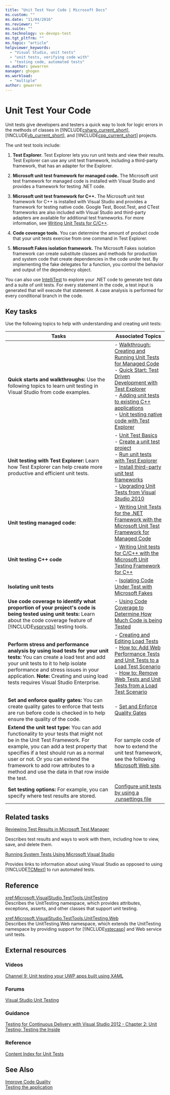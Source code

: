 ```yaml
---
title: "Unit Test Your Code | Microsoft Docs"
ms.custom: ""
ms.date: "11/04/2016"
ms.reviewer: ""
ms.suite: ""
ms.technology: vs-devops-test
ms.tgt_pltfrm: ""
ms.topic: "article"
helpviewer_keywords: 
  - "Visual Studio, unit tests"
  - "unit tests, verifying code with"
  - "testing code, automated tests"
ms.author: gewarren
manager: ghogen
ms.workload: 
  - "multiple"
author: gewarren
---
```

# Unit Test Your Code
Unit tests give developers and testers a quick way to look for logic errors in the methods of classes in [!INCLUDE[csharp_current_short](../misc/includes/csharp_current_short_md.md)], [!INCLUDE[vb_current_short](../debugger/includes/vb_current_short_md.md)], and [!INCLUDE[cpp_current_short](../misc/includes/cpp_current_short_md.md)] projects.  
  
 The unit test tools include:  
  
1.  **Test Explorer.** Test Explorer lets you run unit tests and view their results. Test Explorer can use any unit test framework, including a third-party framework, that has an adapter for the Explorer.  
  
2.  **Microsoft unit test framework for managed code.** The Microsoft unit test framework for managed code is installed with Visual Studio and provides a framework for testing .NET code.  
  
3.  **Microsoft unit test framework for C++.** The Microsoft unit test framework for C++ is installed with Visual Studio and provides a framework for testing native code.  Google Test, Boost.Test, and CTest frameworks are also included with Visual Studio and third-party adapters are available for additional test frameworks. For more information, see [Writing Unit Tests for C/C++](writing-unit-tests-for-c-cpp.md). 
  
4.  **Code coverage tools.** You can determine the amount of product code that your unit tests exercise from one command in Test Explorer.  
  
5.  **Microsoft Fakes isolation framework.** The Microsoft Fakes isolation framework can create substitute classes and methods for production and system code that create dependencies in the code under test. By implementing the fake delegates for a function, you control the behavior and output of the dependency object.  
  
 You can also use [IntelliTest](../test/generate-unit-tests-for-your-code-with-intellitest.md) to explore your .NET code to generate test data and a suite of unit tests. For every statement in the code, a test input is generated that will execute that statement. A case analysis is performed for every conditional branch in the code.  
  
## Key tasks  
 Use the following topics to help with understanding and creating unit tests:  
  
|Tasks|Associated Topics|  
|-----------|-----------------------|  
|**Quick starts and walkthroughs:** Use the following topics to learn unit testing in Visual Studio from code examples.|-   [Walkthrough: Creating and Running Unit Tests for Managed Code](../test/walkthrough-creating-and-running-unit-tests-for-managed-code.md)<br />-   [Quick Start: Test Driven Development with Test Explorer](../test/quick-start-test-driven-development-with-test-explorer.md)<br />-   [Adding unit tests to existing C++ applications](../test/unit-testing-existing-cpp-applications-with-test-explorer.md)<br />-   [Unit testing native code with Test Explorer](http://msdn.microsoft.com/en-us/8a09d6d8-3613-49d8-9ffe-11375ac4736c)|  
|**Unit testing with Test Explorer:** Learn how Test Explorer can help create more productive and efficient unit tests.|-   [Unit Test Basics](../test/unit-test-basics.md)<br />-   [Create a unit test project](../test/create-a-unit-test-project.md)<br />-   [Run unit tests with Test Explorer](../test/run-unit-tests-with-test-explorer.md)<br />-   [Install third-party unit test frameworks](../test/install-third-party-unit-test-frameworks.md)<br />-   [Upgrading Unit Tests from Visual Studio 2010](http://msdn.microsoft.com/en-us/9bb75856-f68a-4de2-a084-b08a947a1172)|  
|**Unit testing managed code:**|-   [Writing Unit Tests for the .NET Framework with the Microsoft Unit Test Framework for Managed Code](../test/writing-unit-tests-for-the-dotnet-framework-with-the-microsoft-unit-test-framework-for-managed-code.md)|  
|**Unit testing C++ code**|-   [Writing Unit tests for C/C++ with the Microsoft Unit Testing Framework for C++](../test/writing-unit-tests-for-c-cpp-with-the-microsoft-unit-testing-framework-for-cpp.md)|  
|**Isolating unit tests**|-   [Isolating Code Under Test with Microsoft Fakes](../test/isolating-code-under-test-with-microsoft-fakes.md)|  
|**Use code coverage to identify what proportion of your project's code is being tested using unit tests:** Learn about the code coverage feature of [!INCLUDE[vsprvsts](../code-quality/includes/vsprvsts_md.md)] testing tools.|-   [Using Code Coverage to Determine How Much Code is being Tested](../test/using-code-coverage-to-determine-how-much-code-is-being-tested.md)|  
|**Perform stress and performance analysis by using load tests for your unit tests:** You can create a load test and add your unit tests to it to help isolate performance and stress issues in your application. **Note:**  Creating and using load tests requires Visual Studio Enterprise.|-   [Creating and Editing Load Tests](http://msdn.microsoft.com/en-us/e2985d15-60a7-4177-93b4-f986c2936337)<br />-   [How to: Add Web Performance Tests and Unit Tests to a Load Test Scenario](http://msdn.microsoft.com/en-us/03cc073e-9bdf-4530-ae46-504a51884594)<br />-   [How to: Remove Web Tests and Unit Tests  from a Load Test Scenario](http://msdn.microsoft.com/en-us/3d6128d2-82b0-42fc-bda2-23a8aa03be07)|  
|**Set and enforce quality gates:** You can create quality gates to enforce that tests are run before code is checked in to help ensure the quality of the code.|-   [Set and Enforce Quality Gates](http://msdn.microsoft.com/Library/bdc5666e-6cf0-45b2-a0a1-133c3f61e852)|  
|**Extend the unit test type:** You can add functionality to your tests that might not be in the Unit Test Framework. For example, you can add a test property that specifies if a test should run as a normal user or not. Or you can extend the framework to add row attributes to a method and use the data in that row inside the test.|For sample code of how to extend the unit test framework, see the following [Microsoft Web site](http://go.microsoft.com/fwlink/?LinkId=185591).|  
|**Set testing options:** For example, you can specify where test results are stored.|[Configure unit tests by using a .runsettings file](../test/configure-unit-tests-by-using-a-dot-runsettings-file.md)|  
  
## Related tasks  
 [Reviewing Test Results in Microsoft Test Manager](http://msdn.microsoft.com/en-us/9fb3e429-78df-4fe2-89ed-0ad1db0738f4)  
  
 Describes test results and ways to work with them, including how to view, save, and delete them.  
  
 [Running System Tests Using Microsoft Visual Studio](/devops-test-docs/test/running-automated-tests-using-microsoft-visual-studio)  
  
 Provides links to information about using Visual Studio as opposed to using [!INCLUDE[TCMext](../misc/includes/tcmext_md.md)] to run automated tests.  
  
## Reference  
 <xref:Microsoft.VisualStudio.TestTools.UnitTesting>  
 Describes the UnitTesting namespace, which provides attributes, exceptions, asserts, and other classes that support unit testing.  
  
 <xref:Microsoft.VisualStudio.TestTools.UnitTesting.Web>  
 Describes the UnitTesting.Web namespace, which extends the UnitTesting namespace by providing support for [!INCLUDE[vstecasp](../code-quality/includes/vstecasp_md.md)] and Web service unit tests.  
  
## External resources  
  
### Videos  
 [Channel 9: Unit testing your UWP apps built using XAML](http://go.microsoft.com/fwlink/?LinkId=226285)  
  
### Forums  
 [Visual Studio Unit Testing](http://go.microsoft.com/fwlink/?LinkId=224477)  
  
### Guidance  
 [Testing for Continuous Delivery with Visual Studio 2012 - Chapter 2: Unit Testing: Testing the Inside](http://go.microsoft.com/fwlink/?LinkID=255188)  
  
### Reference  
 [Content Index for Unit Tests](http://go.microsoft.com/fwlink/?LinkID=254719)  
  
## See Also  
 [Improve Code Quality](/visualstudio/test/improve-code-quality)   
 [Testing the application](/devops-test-docs/test/test-apps-early-and-often)
